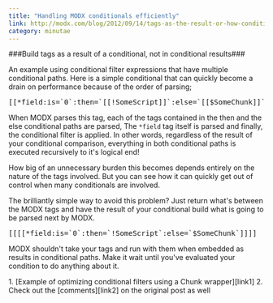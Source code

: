 ```yaml
---
title: "Handling MODX conditionals efficiently"
link: http://modx.com/blog/2012/09/14/tags-as-the-result-or-how-conditionals-are-like-mosquitoes/
category: minutae
---
```


###Build tags as a result of a conditional, not in conditional results###

An example using conditional filter expressions that have multiple
conditional paths. Here is a simple conditional that can quickly become a
drain on performance because of the order of parsing;

<pre class="brush: plain">
[[*field:is=`0`:then=`[[!SomeScript]]`:else=`[[$SomeChunk]]`]]
</pre>

When MODX parses this tag, each of the tags contained in the then and the
else conditional paths are parsed, The `*field` tag itself is parsed and
finally, the conditional filter is applied. In other words, regardless of
the result of your conditional comparison, everything in both conditional
paths is executed recursively to it's logical end!

How big of an unnecessary burden this becomes depends entirely on the nature
of the tags involved. But you can see how it can quickly get out of control
when many conditionals are involved.

The brilliantly simple way to avoid this problem? Just return what's between
the MODX tags and have the result of your conditional build what is going to
be parsed next by MODX.

<pre class="brush: plain">
[[[[*field:is=`0`:then=`!SomeScript`:else=`$SomeChunk`]]]]
</pre>

MODX shouldn't take your tags and run with them when embedded as results in
conditional paths. Make it wait until you've evaluated your condition to do
anything about it.

<div markdown="1" class="post-footnotes">
1. [Example of optimizing conditional filters using a Chunk wrapper][link1]
2. Check out the [comments][link2] on the original post as well
</div>

[link1]: https://gist.github.com/opengeek/3744346
[link2]: http://modx.com/blog/2012/09/14/tags-as-the-result-or-how-conditionals-are-like-mosquitoes/#comments

